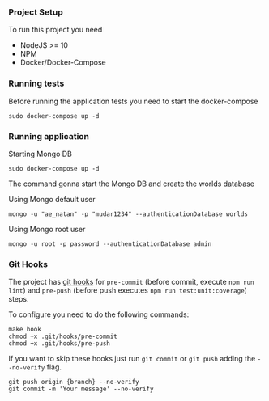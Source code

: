 ### Project Setup

To run this project you need
- NodeJS >= 10
- NPM
- Docker/Docker-Compose

### Running tests

Before running the application tests you need to start the docker-compose
```
sudo docker-compose up -d
```

### Running application

Starting Mongo DB
```
sudo docker-compose up -d
```

The command gonna start the Mongo DB and create the worlds database

Using Mongo default user
```
mongo -u "ae_natan" -p "mudar1234" --authenticationDatabase worlds
```

Using Mongo root user
```
mongo -u root -p password --authenticationDatabase admin
```

### Git Hooks

The project has [git hooks](https://git-scm.com/book/en/v2/Customizing-Git-Git-Hooks) for `pre-commit` (before commit, execute `npm run lint`) and `pre-push` (before push executes `npm run test:unit:coverage`) steps. 

To configure you need to do the following commands:

```
make hook
chmod +x .git/hooks/pre-commit
chmod +x .git/hooks/pre-push
```

If you want to skip these hooks just run  `git commit` or `git push` adding the `--no-verify` flag.

```
git push origin {branch} --no-verify
git commit -m 'Your message' --no-verify
```